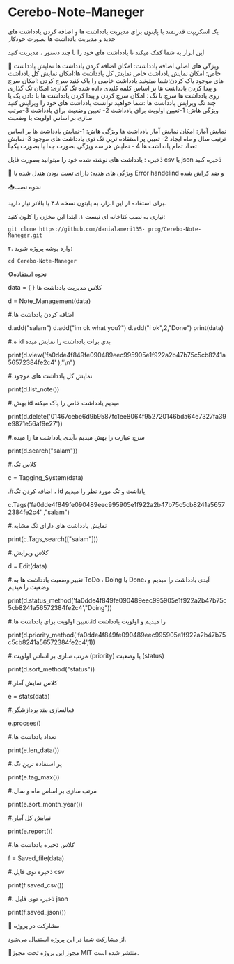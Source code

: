 # Cerebo-Note-Maneger

یک اسکریپت قدرتمند با پایتون برای مدیریت یادداشت ها و اضافه کردن یادداشت های جدید و مدیریت یادداشت ها بصورت خودکار

این ابزار به شما کمک میکند تا یادداشت های خود را با چند دستور ، مدیریت کنید

🏅 ویژگی های اصلی
اضافه یادداشت: امکان اضافه کردن یادداشت ها 
نمایش یادداشت خاص: امکان نمایش یادداشت خاص
نمایش کل یادداشت ها:امکان نمایش کل یادداشت های موجود
پاک کردن:شما میتونید یادداشت خاصی را پاک کنید
سرچ کردن :امکان سرچ و پیدا کردن یادداشت ها بر اساس کلمه کلیدی داده شده
تگ گذاری: امکان تگ گذاری روی یادداشت ها
سرچ با تگ : امکان سرچ کردن و پیدا کردن یادداشت ها با دادن یک یا چند تگ 
ویرایش یادداشت ها :شما خواهید توانست یادداشت های خود را ویرایش کنید 
    ویژگی هاش: 1-تعیین اولویت برای یادداشت 2- تعیین وضعیت برای یادداشت 3-مرتب سازی بر اساس اولویت یا وضعیت

نمایش آمار: امکان نمایش آمار یادداشت ها
    ویژگی هاش: 1-نمایش یادداشت ها بر اساس ترتیب سال و ماه ایجاد 2- تعیین پر استفاده ترین تگ توی یادداشت های موجود 3-نمایش تعداد تمام یادداشت ها 4 - نمایش هر سه ویژگی بصورت جدا یا بصورت یکجا

ذخیره :  یادداشت های نوشته شده خود را میتوانید بصورت فایل csv یا json ذخیره کنید

🎁 ویژگی های هدیه:
دارای تست بودن
هندل شده با Error handelind و ضد کراش شده


📥نحوه نصب

برای استفاده از این ابزار، به پایتون نسخه ۳.۸ یا بالاتر نیاز دارید.


نیازی به نصب کتاخانه ای نیست
۱. ابتدا این مخزن را کلون کنید:

`git clone https://github.com/danialameri135-
prog/Cerebo-Note-Maneger.git`

۲. وارد پوشه پروژه شوید: 

`cd Cerebo-Note-Maneger`

⚙نحوه استفاده


data = { } 
کلاس مدیریت یادداشت ها

d = Note_Management(data)

#.اضافه کردن یادداشت ها

d.add("salam")
d.add("im ok what you?")
d.add("i ok",2,"Done")
print(data)

#.ه id بدی برات یادداشت را نمایش میده

print(d.view('fa0dde4f849fe090489eec995905e1f922a2b47b75c5cb8241a56572384fe2c4' ),"\n")

#.نمایش کل یادداشت های موجود

print(d.list_note())

#.بهش id میدیم یادداشت خاص را پاک میکنه

print(d.delete('01467cebe6d9b9587fc1ee8064f952720146bda64e7327fa39e9871e56af9e27'))

#.سرچ عبارت را بهش میدیم ،آیدی یادداشت ها را میده

print(d.search("salam"))


#.کلاس تگ 

c = Tagging_System(data)

.#اضافه کردن تگ ، id یاداشت و تگ مورد نظر را میدیم

c.Tags('fa0dde4f849fe090489eec995905e1f922a2b47b75c5cb8241a56572384fe2c4' ,"salam")

#.نمایش یادداشت های دارای تگ مشابه

print(c.Tags_search(["salam"]))

#.کلاس ویرایش

d = Edit(data)

#.تغییر وضعیت یادداشت ها به ToDo ، Doing یا Done، آیدی یادداشت را میدیم و وضعیت را میدیم

print(d.status_method('fa0dde4f849fe090489eec995905e1f922a2b47b75c5cb8241a56572384fe2c4',"Doing"))

#.تعیین اولویت برای یادداشت ها،id را میدیم و اولویت یادداشت

print(d.priority_method('fa0dde4f849fe090489eec995905e1f922a2b47b75c5cb8241a56572384fe2c4',1))

#.مرتب سازی بر اساس اولویت (priority)  یا وضعیت (status)

print(d.sort_method("status"))

#.کلاس نمایش آمار

e = stats(data)

#.فعالسازی متد پردازشگر

e.procses()

#.تعداد یادداشت ها

print(e.len_data())

#.پر استفاده ترین تگ

print(e.tag_max())

#.مرتب سازی بر اساس ماه و سال

print(e.sort_month_year())

#.نمایش کل آمار

print(e.report())


#.کلاس ذخیره یادداشت ها

f = Saved_file(data)

#.ذخیره توی فایل csv

print(f.saved_csv())

#. ذخیره توی فایل json

print(f.saved_json())

🤝 مشارکت در پروژه

از مشارکت شما در این پروژه استقبال می‌شود. 

📜مجوز 
این پروژه تحت مجوز MIT منتشر شده است.




